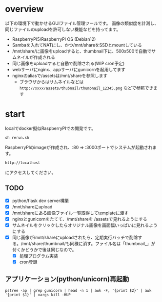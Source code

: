 # overview

以下の環境下で動かせるGUIファイル管理ツールです。
画像の類似度を計測し、同じファイルのuploadを許可しない機能などを持ってます。

- RaspberryPI5/RaspberryPI OS (Debian12)
- Sambaを入れてNATにし、かつ/mnt/shareをSSDとmountしている
- /mnt/share/に画像をuploadすると、thumbnail下に、500x500で自動でサムネイルが作成される
- 同じ画像をuploadすると自動で削除される(WIP cron予定)
- webサーバにnginx、appサーバにgunicornを起用してます
- nginxのaliasで/assetsは/mnt/shareを参照します
  - ブラウザからはサムネイルなどは `http://xxxx/assets/thubnail/thumbnail_12345.png` などで参照できます

# start

localでdocker擬似RaspberryPIでの開発です。

```
sh rerun.sh
```

RaspberryPIのimageが作成され、:80 => :3000ポートでシステムが起動されます。

```
http://localhost
```

にアクセスしてください。

## TODO

- [x] python/flask dev server構築
- [x] /mnt/shareにupload
- [x] /mnt/shareにある画像ファイル一覧取得してtemplateに渡す
- [x] nginxとgunicornをたてて、/mnt/shareを /assetsで見れるようにする
- [x] サムネイルをクリックしたらオリジナル画像を画面幅いっぱいに見れるようにする
- [x] 同じ画像が/mnt/shareにuploadされたら、定期実行バッチで削除する。/mnt/share/thumbnail/も同様に消す。ファイル名は「thumbnail_」が付くかどうかで後は同じなので。
  - [x] 処理プログラム実装
  - [x] cron登録

## アプリケーション(python/unicorn)再起動

```
pstree -ap | grep gunicorn | head -n 1 | awk -F, '{print $2}' | awk '{print $1}' | xargs kill -HUP
```
